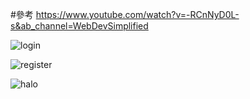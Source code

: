 #參考 https://www.youtube.com/watch?v=-RCnNyD0L-s&ab_channel=WebDevSimplified

![login](https://user-images.githubusercontent.com/99935414/211194240-9407a8aa-bb66-47a7-bb5a-5625b784ef2c.png)

![register](https://user-images.githubusercontent.com/99935414/211194272-105725e6-89c9-46f0-8932-0063e2c653b8.png)

![halo](https://user-images.githubusercontent.com/99935414/211194315-1d25352a-34c1-4717-844e-514055ab0270.png)
